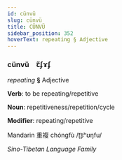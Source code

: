 ```yaml
---
id: cünvü
slug: cünvü
title: CÜNVÜ
sidebar_position: 352
hoverText: repeating § Adjective
---
```


### cünvü&emsp;<span kind="abugida">ꞇ̃ʄɤʄ</span>

*repeating* **§** Adjective

**Verb**: to be repeating/repetitive

**Noun**: repetitiveness/repetition/cycle

**Modifier**: repeating/repetitive

Mandarin 重複 chóngfù /ʈ͡ʂʰʊŋfu/

*Sino-Tibetan Language Family*
